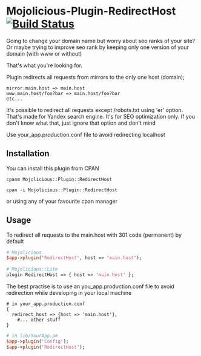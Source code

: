 Mojolicious-Plugin-RedirectHost [![Build Status](https://travis-ci.org/alexbyk/Mojolicious-Plugin-RedirectHost.svg)](https://travis-ci.org/alexbyk/Mojolicious-Plugin-RedirectHost)
========

Going to change your domain name but worry about seo ranks of your site? 
Or maybe trying to improve seo rank by keeping only one version of your domain (with www or without)

That's what you're looking for.

Plugin redirects all requests from mirrors to the only one host (domain);

	mirror.main.host => main.host
	www.main.host/foo?bar => main.host/foo?bar
	etc...

It's possible to redirect all requests except /robots.txt using 'er' option. That's made for Yandex search engine. It's for SEO optimization only.
If you don't know what that, just ignore that option and don't mind

Use your_app.production.conf file to avoid redirecting localhost

Installation
----------

You can install this plugin from CPAN

	cpanm Mojolicious::Plugin::RedirectHost

	cpan -i Mojolicious::Plugin::RedirectHost

or using any of your favourite cpan manager

Usage
----------

To redirect all requests to the main.host with 301 code (permanent) by default

```perl
# Mojolicious
$app->plugin('RedirectHost', host => 'main.host');
 
# Mojolicious::Lite
plugin RedirectHost => { host => 'main.host' };
```

The best practise is to use an you_app.production.conf file to avoid redirection while developing in your local machine

```
# in your_app.production.conf
{
  redirect_host => {host => 'main.host'},
	#... other stuff
}
```

```perl
# in lib/YourApp.pm
$app->plugin('Config');
$app->plugin('RedirectHost');
```
